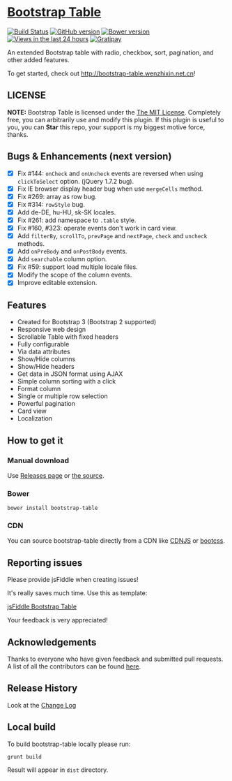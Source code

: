 # [Bootstrap Table](http://bootstrap-table.wenzhixin.net.cn)

[![Build Status](https://travis-ci.org/wenzhixin/bootstrap-table.png)](https://travis-ci.org/wenzhixin/bootstrap-table) 
[![GitHub version](https://badge.fury.io/gh/wenzhixin%2Fbootstrap-table.png)](http://badge.fury.io/gh/wenzhixin%2Fbootstrap-table)
[![Bower version](https://badge.fury.io/bo/bootstrap-table.svg)](http://badge.fury.io/bo/bootstrap-table)
[![Views in the last 24 hours](https://sourcegraph.com/api/repos/github.com/wenzhixin/bootstrap-table/.counters/views-24h.png)](https://github.com/wenzhixin/bootstrap-table)
[![Gratipay](https://img.shields.io/gratipay/wenzhixin.svg)](https://gratipay.com/wenzhixin/)

An extended Bootstrap table with radio, checkbox, sort, pagination, and other added features.

To get started, check out http://bootstrap-table.wenzhixin.net.cn!

## LICENSE

**NOTE:** Bootstrap Table is licensed under the [The MIT License](https://github.com/wenzhixin/bootstrap-table/blob/master/LICENSE). Completely free, you can arbitrarily use and modify this plugin. If this plugin is useful to you, you can **Star** this repo, your support is my biggest motive force, thanks.

## Bugs & Enhancements (next version)

- [x] Fix #144: `onCheck` and `onUncheck` events are reversed when using `clickToSelect` option. (jQuery 1.7.2 bug).
- [x] Fix IE browser display header bug when use `mergeCells` method.
- [x] Fix #269: array as row bug.
- [x] Fix #314: `rowStyle` bug.
- [x] Add de-DE, hu-HU, sk-SK locales.
- [x] Fix #261: add namespace to `.table` style.
- [x] Fix #160, #323: operate events don't work in card view.
- [x] Add `filterBy`, `scrollTo`, `prevPage` and `nextPage`, `check` and `uncheck` methods.
- [x] Add `onPreBody` and `onPostBody` events.
- [x] Add `searchable` column option.
- [x] Fix #59: support load multiple locale files.
- [x] Modify the scope of the column events.
- [x] Improve editable extension.

## Features

* Created for Bootstrap 3 (Bootstrap 2 supported)
* Responsive web design
* Scrollable Table with fixed headers
* Fully configurable
* Via data attributes
* Show/Hide columns
* Show/Hide headers
* Get data in JSON format using AJAX
* Simple column sorting with a click
* Format column
* Single or multiple row selection
* Powerful pagination
* Card view
* Localization

## How to get it

### Manual download

Use [Releases page](https://github.com/wenzhixin/bootstrap-table/releases) or [the source](https://github.com/wenzhixin/bootstrap-table/archive/master.zip).

### Bower

```
bower install bootstrap-table
```

### CDN

You can source bootstrap-table directly from a CDN like [CDNJS](http://www.cdnjs.com/libraries/bootstrap-table) or [bootcss](http://open.bootcss.com/bootstrap-table/).

## Reporting issues

Please provide jsFiddle when creating issues!

It's really saves much time. Use this as template:

[jsFiddle Bootstrap Table](http://bootstrap-table.wenzhixin.net.cn/examples/#basic)

Your feedback is very appreciated!

## Acknowledgements

Thanks to everyone who have given feedback and submitted pull requests. A list of all the contributors can be found [here](https://github.com/wenzhixin/bootstrap-table/blob/master/CONTRIBUTORS.md).

## Release History

Look at the [Change Log](https://github.com/wenzhixin/bootstrap-table/blob/master/CHANGELOG.md)

## Local build

To build bootstrap-table locally please run:

```
grunt build
```

Result will appear in `dist` directory.
